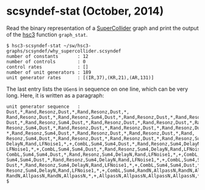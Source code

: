 # scsyndef-stat (October, 2014)

Read the binary representation of a
[SuperCollider](http://audiosynth.com) graph and print the output of
the [hsc3](?t=hsc3) function `graph_stat`.

~~~~
$ hsc3-scsyndef-stat ~/sw/hsc3-graphs/scsyndef/why_supercollider.scsyndef
number of constants       : 12
number of controls        : 0
control rates             : []
number of unit generators : 189
unit generator rates      : [(IR,37),(KR,21),(AR,131)]
~~~~

The last entry lists the `UGen`s in sequence on one line, which can be
very long.  Here, it is written as a paragraph:

~~~~
unit generator sequence   : Dust,*,Rand,Resonz,Dust,*,Rand,Resonz,Dust,*,
Rand,Resonz,Dust,*,Rand,Resonz,Sum4,Dust,*,Rand,Resonz,Dust,*,Rand,Resonz,
Dust,*,Rand,Resonz,Sum4,Dust,*,Rand,Resonz,Dust,*,Rand,Resonz,Dust,*,Rand,
Resonz,Sum4,Dust,*,Rand,Resonz,Dust,*,Rand,Resonz,Dust,*,Rand,Resonz,Dust,
*,Rand,Resonz,Sum4,Dust,*,Rand,Resonz,Dust,*,Rand,Resonz,Dust,*,Rand,
Resonz,Sum4,Dust,*,Rand,Resonz,Dust,*,Rand,Resonz,Dust,*,Rand,Resonz,Sum4,
DelayN,Rand,LFNoise1,*,+,CombL,Sum4,Sum4,Dust,*,Rand,Resonz,Sum4,DelayN,Rand,
LFNoise1,*,+,CombL,Sum4,Sum4,Dust,*,Rand,Resonz,Sum4,DelayN,Rand,LFNoise1,*,+,
CombL,Sum4,Sum4,Dust,*,Rand,Resonz,Sum4,DelayN,Rand,LFNoise1,*,+,CombL,Sum4,
Sum4,Sum4,Dust,*,Rand,Resonz,Sum4,DelayN,Rand,LFNoise1,*,+,CombL,Sum4,Sum4,
Dust,*,Rand,Resonz,Sum4,DelayN,Rand,LFNoise1,*,+,CombL,Sum4,Sum4,Dust,*,Rand,
Resonz,Sum4,DelayN,Rand,LFNoise1,*,+,CombL,Sum4,RandN,AllpassN,RandN,AllpassN,
RandN,AllpassN,RandN,AllpassN,*,+,AllpassN,AllpassN,AllpassN,AllpassN,*,+,Out
$
~~~~
